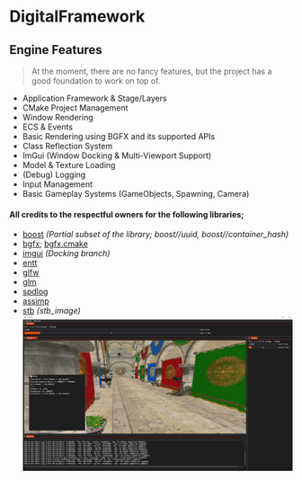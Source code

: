 # DigitalFramework

## Engine Features

> At the moment, there are no fancy features, but the project has a good foundation to work on top of.
- Application Framework & Stage/Layers
- CMake Project Management
- Window Rendering
- ECS & Events
- Basic Rendering using BGFX and its supported APIs
- Class Reflection System
- ImGui (Window Docking & Multi-Viewport Support)
- Model & Texture Loading
- (Debug) Logging
- Input Management
- Basic Gameplay Systems (GameObjects, Spawning, Camera)

#### All credits to the respectful owners for the following libraries;
- [boost](https://www.boost.org/doc/libs/) _(Partial subset of the library; boost//uuid, boost//container_hash)_
- [bgfx](https://github.com/bkaradzic/bgfx); [bgfx.cmake](https://github.com/bkaradzic/bgfx.cmake)
- [imgui](https://github.com/ocornut/imgui/tree/docking) _(Docking branch)_
- [entt](https://github.com/skypjack/entt)
- [glfw](https://github.com/glfw/glfw)
- [glm](https://github.com/g-truc/glm)
- [spdlog](https://github.com/gabime/spdlog)
- [assimp](https://github.com/assimp/assimp)
- [stb](https://github.com/nothings/stb) _(stb_image)_
​
![Digital Framework](dfw.png)